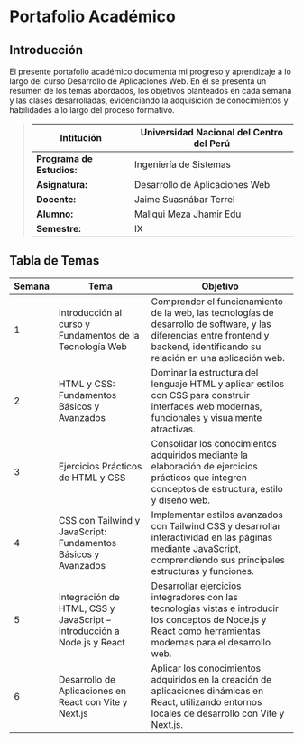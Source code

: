 # Portafolio Académico
## Introducción
El presente portafolio académico documenta mi progreso y aprendizaje a lo largo del curso Desarrollo de Aplicaciones Web. En él se presenta un resumen de los temas abordados, los objetivos planteados en cada semana y las clases desarrolladas, evidenciando la adquisición de conocimientos y habilidades a lo largo del proceso formativo.

>Intitución                 |Universidad Nacional del Centro del Perú   |
>-------------------------  | ------------------------------            |
>**Programa de Estudios:**  | Ingeniería de Sistemas                    |
>**Asignatura:**            | Desarrollo de Aplicaciones Web            |
>**Docente:**               | Jaime Suasnábar Terrel                    |
>**Alumno:**                | Mallqui Meza Jhamir Edu                   |
>**Semestre:**              | IX                                        |

## Tabla de Temas

| **Semana** | **Tema**                                                                 | **Objetivo**                                                                                                                                                   |
|-------------|--------------------------------------------------------------------------|----------------------------------------------------------------------------------------------------------------------------------------------------------------|
| 1           | Introducción al curso y Fundamentos de la Tecnología Web                 | Comprender el funcionamiento de la web, las tecnologías de desarrollo de software, y las diferencias entre frontend y backend, identificando su relación en una aplicación web. |
| 2           | HTML y CSS: Fundamentos Básicos y Avanzados                              | Dominar la estructura del lenguaje HTML y aplicar estilos con CSS para construir interfaces web modernas, funcionales y visualmente atractivas.                |
| 3           | Ejercicios Prácticos de HTML y CSS                                       | Consolidar los conocimientos adquiridos mediante la elaboración de ejercicios prácticos que integren conceptos de estructura, estilo y diseño web.              |
| 4           | CSS con Tailwind y JavaScript: Fundamentos Básicos y Avanzados           | Implementar estilos avanzados con Tailwind CSS y desarrollar interactividad en las páginas mediante JavaScript, comprendiendo sus principales estructuras y funciones. |
| 5           | Integración de HTML, CSS y JavaScript – Introducción a Node.js y React   | Desarrollar ejercicios integradores con las tecnologías vistas e introducir los conceptos de Node.js y React como herramientas modernas para el desarrollo web. |
| 6           | Desarrollo de Aplicaciones en React con Vite y Next.js                   | Aplicar los conocimientos adquiridos en la creación de aplicaciones dinámicas en React, utilizando entornos locales de desarrollo con Vite y Next.js.           |
